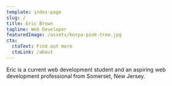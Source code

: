 ```yaml
---
template: index-page
slug: /
title: Eric Brown
tagline: Web Developer
featuredImage: /assets/korpa-pink-tree.jpg
cta:
  ctaText: Find out more
  ctaLink: /about
---
```

Eric is a current web development student and an aspiring web development professional from Somerset, New Jersey.